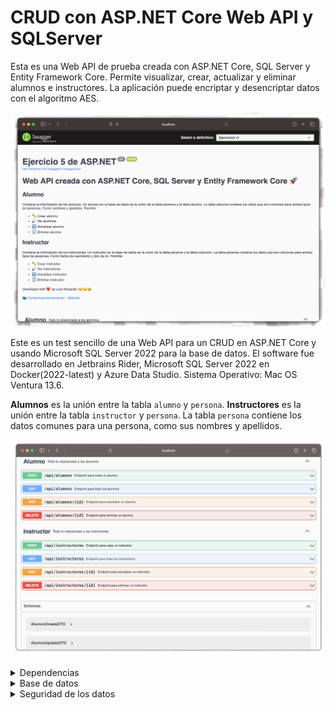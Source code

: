 # CRUD con ASP.NET Core Web API y SQLServer
Esta es una Web API de prueba creada con ASP.NET Core, SQL Server y Entity Framework Core. Permite visualizar, crear, actualizar y eliminar alumnos e instructores. La aplicación puede encriptar y desencriptar datos con el algoritmo AES. 

![Interfaz de la aplicación](front_1.png)

Este es un test sencillo de una Web API para un CRUD en ASP.NET Core y usando Microsoft SQL Server 2022 para la base de datos.
El software fue desarrollado en Jetbrains Rider, Microsoft SQL Server 2022 en Docker(2022-latest) y Azure Data Studio. Sistema Operativo: Mac OS Ventura 13.6.

**Alumnos** es la unión entre la tabla `alumno` y `persona`. **Instructores** es la unión entre la tabla `instructor` y `persona`.
La tabla `persona` contiene los datos comunes para una persona, como sus nombres y apellidos.

![Interfaz de creación de alumno](front_2.png)

<details>
<summary>Dependencias</summary>
  Se requiere de las siguientes dependencias:
  
  - Microsoft.AspNetCore.OpenApi
  - Microsoft.EntityFrameworkCore.Tools
  - Swashbuckle.AspNetCore.Annotations
  - Swashbuckle.AspNetCore
</details>

<details>
  <summary>Base de datos</summary>
  
  Los datos iniciales de la base de datos son incluidos en el script. El primer nombre de cada persona está ya encriptado.
  
  ```sql
  CREATE DATABASE practica_CSharp;
-- LOS DATOS EN ESTA BASE DE DATOS SON FICTICIOS. CUALQUIER PARECIDO CON LA REALIDAD ES MERA COINCIDENCIA.
USE practica_CSharp;

-- Creación de las tablas (sin cambios)
CREATE TABLE persona (
    id_persona INT IDENTITY(1,1) NOT NULL PRIMARY KEY,
    nombre_uno NVARCHAR(64),
    nombre_dos NVARCHAR(64) NULL,
    apellido_uno NVARCHAR(64),
    apellido_dos NVARCHAR(64) NULL,
    D_nacimiento DATE,
    tipo_rol NVARCHAR(64)
);

CREATE TABLE alumno (
    id_persona INT NOT NULL PRIMARY KEY,
    matricula NVARCHAR(64),
	carrera NVARCHAR(64),
    semestre NVARCHAR(64),
    especialidad NVARCHAR(64) NULL
);

CREATE TABLE instructor (
    id_persona INT NOT NULL PRIMARY KEY,
    folio NVARCHAR(64) -- Verifica si necesitas cambiar esto a id_persona
);

CREATE TABLE reunion (
    id_reunion INT IDENTITY(1,1) NOT NULL PRIMARY KEY,
    fecha DATE,
    hora TIME,
    lugar NVARCHAR(100),
    tema NVARCHAR(200)
);

CREATE TABLE alumno_reunion (
    id_alumno INT NOT NULL,
    id_reunion INT NOT NULL,
    PRIMARY KEY (id_alumno, id_reunion)
);

CREATE TABLE instructor_reunion (
    id_instructor INT NOT NULL,
    id_reunion INT NOT NULL,
    PRIMARY KEY (id_instructor, id_reunion)
);

-- Creación de las relaciones (con correcciones)
ALTER TABLE alumno
ADD CONSTRAINT FK_Alumno_Persona
FOREIGN KEY (id_persona) REFERENCES persona(id_persona)
ON DELETE CASCADE;

ALTER TABLE instructor
ADD CONSTRAINT FK_Instructor_Persona
FOREIGN KEY (id_persona) REFERENCES persona(id_persona)
ON DELETE CASCADE;

ALTER TABLE alumno_reunion
ADD CONSTRAINT FK1_Alumno_Reunion
FOREIGN KEY (id_alumno) REFERENCES alumno(id_persona)
ON DELETE CASCADE;

ALTER TABLE alumno_reunion
ADD CONSTRAINT FK2_Alumno_Reunion
FOREIGN KEY (id_reunion) REFERENCES reunion(id_reunion);

ALTER TABLE instructor_reunion
ADD CONSTRAINT FK1_Instructor_Reunion
FOREIGN KEY (id_instructor) REFERENCES instructor(id_persona)
ON DELETE CASCADE;

ALTER TABLE instructor_reunion
ADD CONSTRAINT FK2_Instructor_Reunion
FOREIGN KEY (id_reunion) REFERENCES reunion(id_reunion);

-- INSERTAR DATOS DE ALUMNOS E INSTRUCTORES
/*
En MySQL podemos ingresar manualmente el ID, pero no en SQL Server debido a "IDENTITY(1,1)". Debido a esto, los datos iniciales de la tabla se deben ingrersar con los siguientes comandos, ejecutando uno por uno
dichos comandos. Una vez y las tablas tengan datos iniciales, se crean Store Procedures para hacer la insercción de nuevos datos de forma autómatica para mantener la integridad de los datos.
Esto debido al diseño de la base de datos pues, la tabla persona contiene los datos que son comunes para instructores y alumnos(como sus nombres).
*/

-- DATO 1

BEGIN TRANSACTION;

INSERT INTO persona (nombre_uno, nombre_dos, apellido_uno, apellido_dos, D_nacimiento, tipo_rol) VALUES
('k7iNjYFVu6mt5Jf+nVGwvg==', 'Carlos', 'Pérez', 'García', '1995-05-15', 'Instructor');

DECLARE @NuevoId INT;
SET @NuevoId = SCOPE_IDENTITY();

INSERT INTO instructor (id_persona, folio) VALUES (
@NuevoId, 'F101');
COMMIT;

-- DATO 2

BEGIN TRANSACTION;

INSERT INTO persona (nombre_uno, nombre_dos, apellido_uno, apellido_dos, D_nacimiento, tipo_rol) VALUES
('1swJKrpvzZcb3B3fcLbg2A==', 'Alejandra', 'Rodríguez', 'Sánchez', '1998-08-22', 'Alumno');

DECLARE @NuevoId INT;
SET @NuevoId = SCOPE_IDENTITY();

INSERT INTO alumno (id_persona, matricula, carrera, semestre, especialidad) VALUES (
@NuevoId, 'A12345', 'Ingeniería Civil', '3', '');
COMMIT;

-- DATO 3

BEGIN TRANSACTION;

INSERT INTO persona (nombre_uno, nombre_dos, apellido_uno, apellido_dos, D_nacimiento, tipo_rol) VALUES
('4AN0uNundqhxCi8Pn13NCg==', 'Manuel', 'González', 'López', '1993-11-10', 'Instructor');

DECLARE @NuevoId INT;
SET @NuevoId = SCOPE_IDENTITY();

INSERT INTO instructor (id_persona, folio) VALUES (
@NuevoId, 'G202');
COMMIT;

-- DATO 4

BEGIN TRANSACTION;

INSERT INTO persona (nombre_uno, nombre_dos, apellido_uno, apellido_dos, D_nacimiento, tipo_rol) VALUES
('0MmFfGOS256RkWOfJHjUVg==', 'Victoria', 'Martínez', 'Fernández', '1997-03-04', 'Alumno');

DECLARE @NuevoId INT;
SET @NuevoId = SCOPE_IDENTITY();

INSERT INTO alumno (id_persona, matricula, carrera, semestre, especialidad) VALUES (
@NuevoId, 'B67890', 'Medicina', '2', '');
COMMIT;

-- DATO 5

BEGIN TRANSACTION;

INSERT INTO persona (nombre_uno, nombre_dos, apellido_uno, apellido_dos, D_nacimiento, tipo_rol) VALUES
('34xighgAZkyEdRig/geDHQ==', NULL, 'Torres', NULL, '1994-09-20', 'Instructor');

DECLARE @NuevoId INT;
SET @NuevoId = SCOPE_IDENTITY();

INSERT INTO instructor (id_persona, folio) VALUES (
@NuevoId, 'H303');
COMMIT;

-- DATO 6

BEGIN TRANSACTION;

INSERT INTO persona (nombre_uno, nombre_dos, apellido_uno, apellido_dos, D_nacimiento, tipo_rol) VALUES
('nMeckhE+7+6JD0Dyfd7u5Q==', 'Isabel', 'Díaz', 'García', '2000-01-12', 'Alumno');

DECLARE @NuevoId INT;
SET @NuevoId = SCOPE_IDENTITY();

INSERT INTO alumno (id_persona, matricula, carrera, semestre, especialidad) VALUES (
@NuevoId, 'C54321', 'Derecho', '4', '');
COMMIT;

-- DATO 7

BEGIN TRANSACTION;

INSERT INTO persona (nombre_uno, nombre_dos, apellido_uno, apellido_dos, D_nacimiento, tipo_rol) VALUES
('/K4rkCINQxQbswhfvNoQzg==', 'Alejandro', 'Ramírez', 'Rodríguez', '1996-07-08', 'Instructor');

DECLARE @NuevoId INT;
SET @NuevoId = SCOPE_IDENTITY();

INSERT INTO instructor (id_persona, folio) VALUES (
@NuevoId, 'I404');
COMMIT;

-- DATO 8

BEGIN TRANSACTION;

INSERT INTO persona (nombre_uno, nombre_dos, apellido_uno, apellido_dos, D_nacimiento, tipo_rol) VALUES
('FEBThewbhVO4sQaBx8QmSw==', NULL, 'Sánchez', NULL, '1999-12-28', 'Alumno');

DECLARE @NuevoId INT;
SET @NuevoId = SCOPE_IDENTITY();

INSERT INTO alumno (id_persona, matricula, carrera, semestre, especialidad) VALUES (
@NuevoId, 'D98765', 'Economía', '5', '');
COMMIT;

-- DATO 9

BEGIN TRANSACTION;

INSERT INTO persona (nombre_uno, nombre_dos, apellido_uno, apellido_dos, D_nacimiento, tipo_rol) VALUES
('r0awFjRE+cyISZR1hM+Wtg==', NULL, 'Pérez', NULL, '1992-06-25', 'Instructor');

DECLARE @NuevoId INT;
SET @NuevoId = SCOPE_IDENTITY();

INSERT INTO instructor (id_persona, folio) VALUES (
@NuevoId, 'J505');
COMMIT;

-- DATO 10

BEGIN TRANSACTION;

INSERT INTO persona (nombre_uno, nombre_dos, apellido_uno, apellido_dos, D_nacimiento, tipo_rol) VALUES
('7XknG8+W5LqG7JN6NhSQLw==', 'Mariana', 'García', 'Rodríguez', '1998-04-18', 'Alumno');

DECLARE @NuevoId INT;
SET @NuevoId = SCOPE_IDENTITY();

INSERT INTO alumno (id_persona, matricula, carrera, semestre, especialidad) VALUES (
@NuevoId, 'E23456', 'Psicología', '2', '');
COMMIT;

-- INSERCCIÓN DE DATOS DE REUNIONES

INSERT INTO reunion (fecha, hora, lugar, tema) VALUES
('2023-08-20', '15:00:00', 'Sala A', 'Presentación Curso'),
('2023-08-25', '14:30:00', 'Auditorio B', 'Evaluación Parcial'),
('2023-09-05', '17:00:00', 'Salón C', 'Discusión Proyecto'),
('2023-09-10', '16:15:00', 'Aula D', 'Taller de Debate'),
('2023-09-15', '18:30:00', 'Patio Principal', 'Conferencia Invitado'),
('2023-09-21', '10:00:00', 'Sala A', 'Evaluación Parcial'),
('2023-09-21', '13:00:00', 'Campus Este', 'Dual'),
('2023-09-22', '13:00:00', 'Campus Oeste', 'Dual');

INSERT INTO instructor_reunion (id_instructor, id_reunion) VALUES
(1, 1),
(3, 2),
(5, 3),
(7, 4),
(9, 5);

INSERT INTO alumno_reunion (id_alumno, id_reunion) VALUES
(2, 1),
(4, 2),
(6, 3),
(8, 4);

-- STORE PROCEDURES

CREATE PROCEDURE sp_GetAlumnos
AS
BEGIN
    SELECT p.id_persona, p.nombre_uno, p.nombre_dos, p.apellido_uno, p.apellido_dos, a.matricula, a.carrera, a.semestre, a.especialidad
    FROM persona p
    INNER JOIN alumno a ON p.id_persona = a.id_persona;
END;

CREATE PROCEDURE sp_GetInstructores
AS
BEGIN
    SELECT p.id_persona, p.nombre_uno, p.nombre_dos, p.apellido_uno, p.apellido_dos, p.D_nacimiento, i.folio
    FROM persona p
    INNER JOIN instructor i ON p.id_persona = i.id_persona;
END;

CREATE PROCEDURE sp_GetEventosAgendados
AS
BEGIN
    SELECT persona.id_persona, nombre_uno, nombre_dos, apellido_uno, apellido_dos, matricula, semestre, especialidad, reunion.id_reunion, tema, fecha, hora, lugar
	FROM persona, alumno, alumno_reunion, reunion
	WHERE alumno.id_persona = alumno_reunion.id_alumno AND alumno_reunion.id_reunion = reunion.id_reunion AND persona.id_persona = alumno.id_persona
END;

CREATE PROCEDURE sp_InsertarAlumno
	@Nombre1 NVARCHAR(64),
    @Nombre2 NVARCHAR(64),
    @Ap1 NVARCHAR(64),
    @Ap2 NVARCHAR(64),
    @DNacimiento DATE,
    @Matricula NVARCHAR(64),
    @Carrera NVARCHAR(64),
    @Semestre INT,
    @Especialidad NVARCHAR(64)
AS
BEGIN
	BEGIN TRANSACTION;
	INSERT INTO persona (nombre_uno, nombre_dos, apellido_uno, apellido_dos, D_nacimiento, tipo_rol) VALUES(@Nombre1, @Nombre2, @Ap1, @Ap2, @DNacimiento, 'Alumno');
	
	DECLARE @NuevoId INT;
	SET @NuevoId = SCOPE_IDENTITY();
	
	INSERT INTO alumno (id_persona, matricula, carrera, semestre, especialidad) VALUES (
	@NuevoId, @Matricula, @Carrera, @Semestre, @Especialidad);
	
	COMMIT;
END;

CREATE PROCEDURE sp_ObtenerIDAlumno
	@idPersona INT
	AS
	BEGIN
		SELECT persona.id_persona, nombre_uno, nombre_dos, apellido_uno, apellido_dos, D_nacimiento, matricula, carrera, semestre, especialidad
		FROM persona, alumno
		WHERE persona.id_persona = alumno.id_persona AND persona.id_persona = @idPersona;
END;

CREATE PROCEDURE sp_ActualizarAlumno
	@idPersona INT,
	@Nombre1 NVARCHAR(64),
    @Nombre2 NVARCHAR(64),
    @Ap1 NVARCHAR(64),
    @Ap2 NVARCHAR(64),
    @DNacimiento DATE,
    @Matricula NVARCHAR(64),
    @Carrera NVARCHAR(64),
    @Semestre INT,
    @Especialidad NVARCHAR(64)
AS
BEGIN
	BEGIN TRANSACTION;
	UPDATE persona SET nombre_uno = @Nombre1, nombre_dos = @Nombre2, apellido_uno = @Ap1, apellido_dos = @Ap2, D_nacimiento = @DNacimiento WHERE persona.id_persona = @idPersona;

	UPDATE alumno SET id_persona = @idPersona, matricula = @Matricula, carrera = @Carrera, semestre = @Semestre, especialidad = @Especialidad WHERE alumno.id_persona = @idPersona;
	
	COMMIT;
END;

CREATE PROCEDURE sp_EliminarAlumno
	@idPersona INT
AS
BEGIN
	DELETE FROM persona WHERE persona.id_persona = @idPersona;
END;
  ```
</details>

<details>
  <summary>Seguridad de los datos</summary>

  En este ejemplo de práctica, solo el primer nombre de la persona es encriptado.
  El algoritmo de encriptación usado es AES y la clase que se encarga de encriptar y desencriptar los datos es `Encriptacion.cs`. Así, en la base de datos aparecerá una cadena de símbolos, letras y números sin ningún sentido.
  Pero en el programa, esta cadena será leída y desencriptada usando la llave de encriptación asignada. Es importante que esta llave no sea modificada pues, sin ella, los datos no podrán desencriptarse.
</details>
